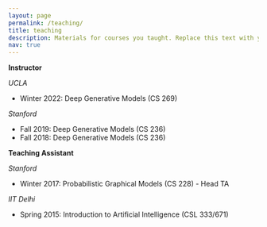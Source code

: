 ```yaml
---
layout: page
permalink: /teaching/
title: teaching
description: Materials for courses you taught. Replace this text with your description.
nav: true
---
```



**Instructor**

*UCLA*

- Winter 2022: Deep Generative Models (CS 269)

*Stanford*

- Fall 2019: Deep Generative Models (CS 236)
- Fall 2018: Deep Generative Models (CS 236)


**Teaching Assistant**

*Stanford*

- Winter 2017: Probabilistic Graphical Models (CS 228) - Head TA

*IIT Delhi*

- Spring 2015: Introduction to Artificial Intelligence (CSL 333/671)

